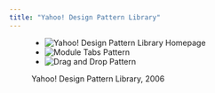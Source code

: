 ```yaml
---
title: "Yahoo! Design Pattern Library"
---
```

<figure>
    <ul class="static" data-images="3">
        <li><img src="images/yahoo_1.jpg" alt="Yahoo! Design Pattern Library Homepage"></li>
        <li><img src="images/yahoo_2.jpg" alt="Module Tabs Pattern"></li>
        <li><img src="images/yahoo_3.jpg" alt="Drag and Drop Pattern"></li>
    </ul>
    <figcaption>Yahoo! Design Pattern Library, 2006</figcaption>
</figure>
